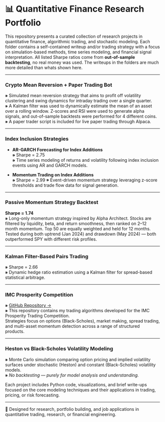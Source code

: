 # 📊 Quantitative Finance Research Portfolio

This repository presents a curated collection of research projects in quantitative finance, algorithmic trading, and stochastic modeling. Each folder contains a self-contained writeup and/or trading strategy with a focus on simulation-based methods, time series modeling, and financial signal interpretation. All listed Sharpe ratios come from **out-of-sample backtesting**, no real money was used. The writeups in the folders are much more detailed than whats shown here. 

---

### Crypto Mean Reversion + Paper Trading Bot  
⁍ Simulated mean reversion strategy that aims to profit off volatility clustering and swing dynamics for intraday trading over a single quarter.  
⁍ A Kalman filter was used to dynamically estimate the mean of an asset over a rolling window. Z-scores and RSI were used to generate alpha signals, and out-of-sample backtests were performed for 4 different coins.
⁍ A paper trader script is included for live paper trading through Alpaca. 

---

### Index Inclusion Strategies  

- **AR-GARCH Forecasting for Index Additions**  
  ⁍ Sharpe = 2.75  
  ⁍ Time series modeling of returns and volatility following index inclusion events using AR and GARCH models.

- **Momentum Trading on Index Additions**  
  ⁍ Sharpe = 2.99
  ⁍ Event-driven momentum strategy leveraging z-score thresholds and trade flow data for signal generation.

---

### Passive Momentum Strategy Backtest  
**Sharpe = 1.74**  
⁍ Long-only momentum strategy inspired by Alpha Architect. Stocks are filtered by liquidity, beta, and return smoothness, then ranked on 2–12 month momentum. Top 50 are equally weighted and held for 12 months. Tested during both uptrend (Jan 2024) and drawdown (May 2024) — both outperformed SPY with different risk profiles.

---

### Kalman Filter-Based Pairs Trading  
⁍ Sharpe = 2.66  
⁍ Dynamic hedge ratio estimation using a Kalman filter for spread-based statistical arbitrage.

---

### IMC Prosperity Competition  
⁍ [GitHub Repository →](https://github.com/ctbowler/prosperity3-trading)  
⁍ This repository contains my trading algorithms developed for the IMC Prosperity Trading Competition.  
Strategies focus on options (Black-Scholes), market making, spread trading, and multi-asset momentum detection across a range of structured products.

---

### Heston vs Black-Scholes Volatility Modeling  
⁍ Monte Carlo simulation comparing option pricing and implied volatility surfaces under stochastic (Heston) and constant (Black-Scholes) volatility models.  
⁍ *No backtesting — purely for model analysis and understanding.*


  

Each project includes Python code, visualizations, and brief write-ups focused on the core modeling techniques and their applications in trading, pricing, or risk forecasting.

---

📎 Designed for research, portfolio building, and job applications in quantitative trading, research, or financial engineering.


